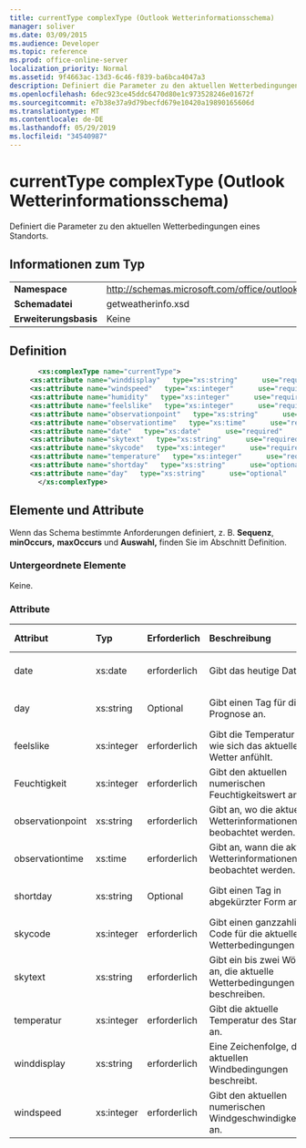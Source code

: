 ```yaml
---
title: currentType complexType (Outlook Wetterinformationsschema)
manager: soliver
ms.date: 03/09/2015
ms.audience: Developer
ms.topic: reference
ms.prod: office-online-server
localization_priority: Normal
ms.assetid: 9f4663ac-13d3-6c46-f839-ba6bca4047a3
description: Definiert die Parameter zu den aktuellen Wetterbedingungen eines Standorts.
ms.openlocfilehash: 6dec923ce45ddc6470d80e1c973528246e01672f
ms.sourcegitcommit: e7b38e37a9d79becfd679e10420a19890165606d
ms.translationtype: MT
ms.contentlocale: de-DE
ms.lasthandoff: 05/29/2019
ms.locfileid: "34540987"
---
```

# <a name="currenttype-complextype-outlook-weather-information-schema"></a>currentType complexType (Outlook Wetterinformationsschema)

Definiert die Parameter zu den aktuellen Wetterbedingungen eines Standorts.
  
## <a name="type-information"></a>Informationen zum Typ

|||
|:-----|:-----|
|**Namespace** <br/> |http://schemas.microsoft.com/office/outlook/15/getweatherinfo.xsd  <br/> |
|**Schemadatei** <br/> |getweatherinfo.xsd  <br/> |
|**Erweiterungsbasis** <br/> |Keine  <br/> |
   
## <a name="definition"></a>Definition

```XML
       <xs:complexType name="currentType">
     <xs:attribute name="winddisplay"   type="xs:string"      use="required"     />
     <xs:attribute name="windspeed"   type="xs:integer"      use="required"     />
     <xs:attribute name="humidity"   type="xs:integer"      use="required"     />
     <xs:attribute name="feelslike"   type="xs:integer"      use="required"     />
     <xs:attribute name="observationpoint"   type="xs:string"      use="required"     />
     <xs:attribute name="observationtime"   type="xs:time"      use="required"     />
     <xs:attribute name="date"   type="xs:date"      use="required"     />
     <xs:attribute name="skytext"   type="xs:string"      use="required"     />
     <xs:attribute name="skycode"   type="xs:integer"      use="required"     />
     <xs:attribute name="temperature"   type="xs:integer"      use="required"     />
     <xs:attribute name="shortday"   type="xs:string"      use="optional"     />
     <xs:attribute name="day"   type="xs:string"      use="optional"     />
       </xs:complexType>

```

## <a name="elements-and-attributes"></a>Elemente und Attribute

Wenn das Schema bestimmte Anforderungen definiert, z. B. **Sequenz**, **minOccurs,** **maxOccurs** und **Auswahl,** finden Sie im Abschnitt Definition. 
  
### <a name="child-elements"></a>Untergeordnete Elemente

Keine.
  
### <a name="attributes"></a>Attribute

|**Attribut**|**Typ**|**Erforderlich**|**Beschreibung**|**Mögliche Werte**|
|:-----|:-----|:-----|:-----|:-----|
|date  <br/> |xs:date  <br/> |erforderlich  <br/> |Gibt das heutige Datum an.  <br/> |Ein Wert vom Typ xs:date  <br/> |
|day  <br/> |xs:string  <br/> |Optional  <br/> |Gibt einen Tag für die Prognose an.  <br/> |Ein Wert vom Typ xs:string  <br/> |
|feelslike  <br/> |xs:integer  <br/> |erforderlich  <br/> |Gibt die Temperatur an, wie sich das aktuelle Wetter anfühlt.  <br/> |Ein Wert vom Typ xs:integer  <br/> |
|Feuchtigkeit  <br/> |xs:integer  <br/> |erforderlich  <br/> |Gibt den aktuellen numerischen Feuchtigkeitswert an.  <br/> |Ein Wert vom Typ xs:integer  <br/> |
|observationpoint  <br/> |xs:string  <br/> |erforderlich  <br/> |Gibt an, wo die aktuellen Wetterinformationen beobachtet werden.  <br/> |Ein Wert vom Typ xs:string  <br/> |
|observationtime  <br/> |xs:time  <br/> |erforderlich  <br/> |Gibt an, wann die aktuellen Wetterinformationen beobachtet werden.  <br/> |Ein Wert vom Typ xs:time  <br/> |
|shortday  <br/> |xs:string  <br/> |Optional  <br/> |Gibt einen Tag in abgekürzter Form an.  <br/> |Ein Wert vom Typ xs:string  <br/> |
|skycode  <br/> |xs:integer  <br/> |erforderlich  <br/> |Gibt einen ganzzahligen Code für die aktuellen Wetterbedingungen an.  <br/> |Ein Wert vom Typ xs:integer  <br/> |
|skytext  <br/> |xs:string  <br/> |erforderlich  <br/> |Gibt ein bis zwei Wörter an, die aktuelle Wetterbedingungen beschreiben.  <br/> |Ein Wert vom Typ xs:string  <br/> |
|temperatur  <br/> |xs:integer  <br/> |erforderlich  <br/> |Gibt die aktuelle Temperatur des Standorts an.  <br/> |Ein Wert vom Typ xs:integer  <br/> |
|winddisplay  <br/> |xs:string  <br/> |erforderlich  <br/> |Eine Zeichenfolge, die die aktuellen Windbedingungen beschreibt.  <br/> |Ein Wert vom Typ xs:string  <br/> |
|windspeed  <br/> |xs:integer  <br/> |erforderlich  <br/> |Gibt den aktuellen numerischen Windgeschwindigkeitswert an.  <br/> |Ein Wert vom Typ xs:integer  <br/> |
   


